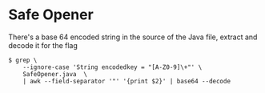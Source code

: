 # Safe Opener

There's a base 64 encoded string in the source of the Java file, extract and
decode it for the flag

``` console
$ grep \
    --ignore-case 'String encodedkey = "[A-Z0-9]\+"' \
    SafeOpener.java  \
    | awk --field-separator '"' '{print $2}' | base64 --decode
```
